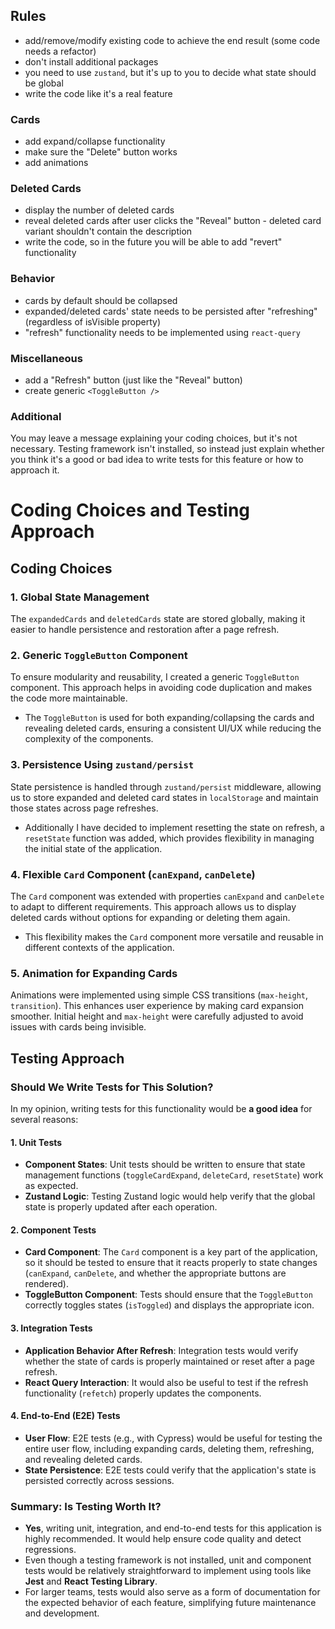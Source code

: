 ## Rules

- add/remove/modify existing code to achieve the end result (some code needs a refactor)
- don't install additional packages
- you need to use `zustand`, but it's up to you to decide what state should be global
- write the code like it's a real feature

### Cards

- add expand/collapse functionality
- make sure the "Delete" button works
- add animations

### Deleted Cards

- display the number of deleted cards
- reveal deleted cards after user clicks the "Reveal" button - deleted card variant shouldn't contain the description
- write the code, so in the future you will be able to add "revert" functionality

### Behavior

- cards by default should be collapsed
- expanded/deleted cards' state needs to be persisted after "refreshing" (regardless of isVisible property)
- "refresh" functionality needs to be implemented using `react-query`

### Miscellaneous

- add a "Refresh" button (just like the "Reveal" button)
- create generic `<ToggleButton />`

### Additional

You may leave a message explaining your coding choices, but it's not necessary.
Testing framework isn't installed, so instead just explain whether you think it's a good or bad idea to write tests for this feature or how to approach it.

# Coding Choices and Testing Approach

## Coding Choices

### 1. Global State Management

The `expandedCards` and `deletedCards` state are stored globally, making it easier to handle persistence and restoration after a page refresh.

### 2. Generic `ToggleButton` Component

To ensure modularity and reusability, I created a generic `ToggleButton` component. This approach helps in avoiding code duplication and makes the code more maintainable.

- The `ToggleButton` is used for both expanding/collapsing the cards and revealing deleted cards, ensuring a consistent UI/UX while reducing the complexity of the components.

### 3. Persistence Using `zustand/persist`

State persistence is handled through `zustand/persist` middleware, allowing us to store expanded and deleted card states in `localStorage` and maintain those states across page refreshes.

- Additionally I have decided to implement resetting the state on refresh, a `resetState` function was added, which provides flexibility in managing the initial state of the application.

### 4. Flexible `Card` Component (`canExpand`, `canDelete`)

The `Card` component was extended with properties `canExpand` and `canDelete` to adapt to different requirements. This approach allows us to display deleted cards without options for expanding or deleting them again.

- This flexibility makes the `Card` component more versatile and reusable in different contexts of the application.

### 5. Animation for Expanding Cards

Animations were implemented using simple CSS transitions (`max-height`, `transition`). This enhances user experience by making card expansion smoother. Initial height and `max-height` were carefully adjusted to avoid issues with cards being invisible.

## Testing Approach

### Should We Write Tests for This Solution?

In my opinion, writing tests for this functionality would be **a good idea** for several reasons:

#### 1. Unit Tests

- **Component States**: Unit tests should be written to ensure that state management functions (`toggleCardExpand`, `deleteCard`, `resetState`) work as expected.
- **Zustand Logic**: Testing Zustand logic would help verify that the global state is properly updated after each operation.

#### 2. Component Tests

- **Card Component**: The `Card` component is a key part of the application, so it should be tested to ensure that it reacts properly to state changes (`canExpand`, `canDelete`, and whether the appropriate buttons are rendered).
- **ToggleButton Component**: Tests should ensure that the `ToggleButton` correctly toggles states (`isToggled`) and displays the appropriate icon.

#### 3. Integration Tests

- **Application Behavior After Refresh**: Integration tests would verify whether the state of cards is properly maintained or reset after a page refresh.
- **React Query Interaction**: It would also be useful to test if the refresh functionality (`refetch`) properly updates the components.

#### 4. End-to-End (E2E) Tests

- **User Flow**: E2E tests (e.g., with Cypress) would be useful for testing the entire user flow, including expanding cards, deleting them, refreshing, and revealing deleted cards.
- **State Persistence**: E2E tests could verify that the application's state is persisted correctly across sessions.

### Summary: Is Testing Worth It?

- **Yes**, writing unit, integration, and end-to-end tests for this application is highly recommended. It would help ensure code quality and detect regressions.
- Even though a testing framework is not installed, unit and component tests would be relatively straightforward to implement using tools like **Jest** and **React Testing Library**.
- For larger teams, tests would also serve as a form of documentation for the expected behavior of each feature, simplifying future maintenance and development.
